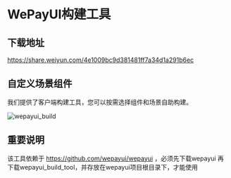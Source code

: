 # WePayUI构建工具

## 下载地址

https://share.weiyun.com/4e1009bc9d381481ff7a34d1a291b6ec

## 自定义场景组件

我们提供了客户端构建工具，您可以按需选择组件和场景自助构建。
<p>
    <img src="https://wepayui.github.io/img/wepayui_build.gif" alt="wepayui_build" class="wepayui-build-show">
</p>

## 重要说明
该工具依赖于 https://github.com/wepayui/wepayui ，必须先下载wepayui
再下载wepayui_build_tool，并存放在wepayui项目根目录下，才能使用
